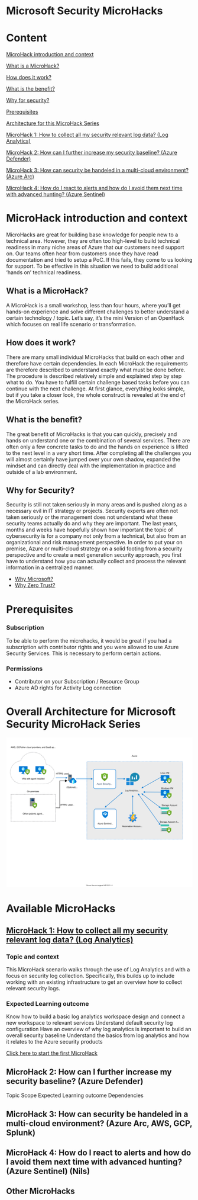 # **Microsoft Security MicroHacks**

# Content

[MicroHack introduction and context](#microhack-introduction-and-context)

[What is a MicroHack?](#what-is-a-microhack)

[How does it work?](#how-does-it-work)

[What is the benefit?](#what-is-the-benefit)

[Why for security?](#why-for-security)

[Prerequisites](#prerequisites)

[Architecture for this MicroHack Series](#overall-architecture-for-microsoft-security-microhack-series)

[MicroHack 1: How to collect all my security relevant log data? (Log Analytics)](#microhack-1-how-to-collect-all-my-security-relevant-log-data-log-analytics) 

[MicroHack 2: How can I further increase my security baseline? (Azure Defender)](#microhack-2-how-can-i-further-increase-my-security-baseline-azure-defender) 

[MicroHack 3: How can security be handeled in a multi-cloud environment? (Azure Arc)](#microhack-3-how-can-security-be-handeled-in-a-multi-cloud-environment-azure-arc-aws-gcp-splunk) 

[MicroHack 4: How do I react to alerts and how do I avoid them next time with advanced hunting? (Azure Sentinel)](#microhack-4-how-do-i-react-to-alerts-and-how-do-i-avoid-them-next-time-with-advanced-hunting-azure-sentinel-nils) 

# MicroHack introduction and context

MicroHacks are great for building base knowledge for people new to a technical area. However, they are often too high-level to build technical readiness in many niche areas of Azure that our customers need support on.  Our teams often hear from customers once they have read documentation and tried to setup a PoC. If this fails, they come to us looking for support. To be effective in this situation we need to build additional ‘hands on’ technical readiness.

## What is a MicroHack? 
A MicroHack is a small workshop, less than four hours, where you’ll get hands-on experience and solve different challenges to better understand a certain technology / topic. Let’s say, it’s the mini Version of an OpenHack which focuses on real life scenario or transformation.

## How does it work? 

There are many small individual MicroHacks that build on each other and therefore have certain dependencies. In each MicroHack the requirements are therefore described to understand exactly what must be done before. The procedure is described relatively simple and explained step by step what to do. You have to fulfill certain challenge based tasks before you can continue with the next challenge. At first glance, everything looks simple, but if you take a closer look, the whole construct is revealed at the end of the MicroHack series. 

## What is the benefit? 

The great benefit of MicroHacks is that you can quickly, precisely and hands on understand one or the combination of several services. There are often only a few concrete tasks to do and the hands on experience is lifted to the next level in a very short time. After completing all the challenges you will almost certainly have jumped over your own shadow, expanded the mindset and can directly deal with the implementation in practice and outside of a lab environment. 

## Why for Security?

Security is still not taken seriously in many areas and is pushed along as a necessary evil in IT strategy or projects. Security experts are often not taken seriously or the management does not understand what these security teams actually do and why they are important. The last years, months and weeks have hopefully shown how important the topic of cybersecurity is for a company not only from a technical, but also from an organizational and risk management perspective. In order to put your on premise, Azure or multi-cloud strategy on a solid footing from a security perspective and to create a next generation security approach, you first have to understand how you can actually collect and process the relevant information in a centralized manner. 

- [Why Microsoft?](https://www.microsoft.com/en-us/security/business)
- [Why Zero Trust?](https://www.microsoft.com/en-us/security/business/zero-trust)


# Prerequisites

### Subscription

To be able to perform the microhacks, it would be great if you had a subscription with contributor rights and you were allowed to use Azure Security Services. This is necessary to perform certain actions.

### Permissions

- Contributor on your Subscription / Resource Group
- Azure AD rights for Activity Log connection


# Overall Architecture for Microsoft Security MicroHack Series

![image](./Architecture.svg)

# Available MicroHacks

## [MicroHack 1: How to collect all my security relevant log data? (Log Analytics)](https://github.com/nilsbankert/MicroHacks-Microsoft-Security/blob/main/1-MicroHacks-Azure-Security/1-MicroHack-Log-Analytics/readme.md)

### Topic and context

This MicroHack scenario walks through the use of Log Analytics and with a focus on security log collection. Specifically, this builds up to include working with an existing infrastructure to get an overview how to collect relevant security logs.

### Expected Learning outcome

Know how to build a basic log analytics workspace design and connect a new workspace to relevant services
Understand default security log configuration
Have an overview of why log analytics is important to build an overall security baseline
Understand the basics from log analytics and how it relates to the Azure security products

[Click here to start the first MicroHack](https://github.com/nilsbankert/MicroHacks-Microsoft-Security/blob/main/1-MicroHacks-Azure-Security/1-MicroHack-Log-Analytics/readme.md)

## MicroHack 2: How can I further increase my security baseline? (Azure Defender)

Topic
Scope
Expected Learning outcome
Dependencies

## MicroHack 3: How can security be handeled in a multi-cloud environment? (Azure Arc, AWS, GCP, Splunk)

## MicroHack 4: How do I react to alerts and how do I avoid them next time with advanced hunting? (Azure Sentinel) (Nils)

## Other MicroHacks
